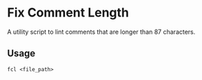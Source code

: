 # Fix Comment Length

A utility script to lint comments that are longer than 87 characters.

## Usage

`fcl <file_path>`

